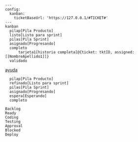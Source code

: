 
```mermaid
---
config:
  kanban:
    ticketBaseUrl: 'https://127.0.0.1/#TICKET#'
---
kanban
  pilap[Pila Producto]
  listo[Listo para sprint]
  pilas[Pila Sprint]
  asignado[Progresando]
  completo
	  tarjeta1[historia completa]@{ticket: tktID, assigned: [[NombreApellido1]]}	
  validado
```
[ayuda](https://mermaid.js.org/syntax/kanban.html)

```
  pilap[Pila Producto]
  refinado[Listo para sprint]
  pilas[Pila Sprint]
  asignado[Progresando]
  espera[Esperando]
  completo
```


```
Backlog
Ready
Coding
Testing
Approval
Blocked
Deploy
```
